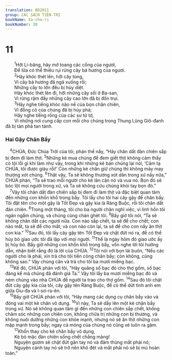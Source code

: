 ```yaml
---
translation: BD2011
group: CÁC SÁCH TIÊN-TRI
bookName: Xa-cha-ri 
bookNumber: 38
---
```


<div class="title"><h1>11</h1></div>
<span class="verse xa_11_1">  <sup>1</sup>Hỡi Li-băng, hãy mở toang các cổng của ngươi,<br/>  Ðể lửa có thể thiêu rụi rừng cây bá hương của ngươi.<br/></span>
<span class="verse xa_11_2">  <sup>2</sup>Hãy khóc thét lên, hỡi cây tùng,<br/>  Vì cây bá hương đã ngã xuống rồi;<br/>  Những cây to lớn đều bị hủy diệt.<br/>  Hãy khóc thét lên đi, hỡi những cây sồi ở Ba-san,<br/>  Vì rừng rậm đầy những cây cao lớn đã bị đốn trụi.<br/></span>
<span class="verse xa_11_3">  <sup>3</sup>Hãy nghe tiếng khóc não nề của bọn chăn chiên,<br/>  Vì đồng cỏ của chúng đã bị hủy phá;<br/>  Hãy nghe tiếng rống của các sư tử tơ,<br/>  Vì những nơi cung cấp con mồi cho chúng trong Thung Lũng Giô-đanh đã bị tàn phá tan tành.<br/></span>
<div class="title"><h3>Hai Gậy Chăn Bầy</h3></div>
<span class="verse xa_11_4"> <sup>4</sup>CHÚA, Ðức Chúa Trời của tôi, phán thế nầy, “Hãy chăn dắt đàn chiên sắp bị đem đi làm thịt. </span>
<span class="verse xa_11_5"><sup>5</sup>Những kẻ mua chúng để đem giết thịt không cảm thấy có tội lỗi gì khi làm như vậy, trong khi những kẻ bán chúng lại nói, ‘Cảm tạ CHÚA, tôi được giàu rồi!’ Còn những kẻ chăn giữ chúng thì không mảy may thương xót chúng. </span>
<span class="verse xa_11_6"><sup>6</sup>Thật vậy, Ta sẽ không thương xót dân trong xứ nầy nữa,” CHÚA phán, “Ta sẽ trao mỗi người cho kẻ lân cận nó và vua nó. Bọn đó sẽ bóc lột mọi người trong xứ, và Ta sẽ không cứu chúng khỏi tay bọn đó.”<br/></span>
<span class="verse xa_11_7"> <sup>7</sup>Vậy tôi chăn dắt đàn chiên sắp bị đem đi làm thịt và đặc biệt quan tâm đến những con khốn khổ trong bầy. Tôi lấy cho tôi hai cây gậy để chăn bầy. Tôi đặt tên cho một gậy là Tốt Ðẹp và gậy kia là Ràng Buộc, rồi tôi chăn dắt đàn chiên. </span>
<span class="verse xa_11_8"><sup>8</sup>Trong một tháng, tôi cho ba người chăn nghỉ việc, vì linh hồn tôi ngán ngẩm chúng, và chúng cũng chán ghét tôi. </span>
<span class="verse xa_11_9"><sup>9</sup>Bấy giờ tôi nói, “Ta sẽ không chăn dắt các ngươi nữa. Con nào sắp chết, ta sẽ để cho chết; con nào mất, ta sẽ để cho mất; và con nào còn lại, ta sẽ để cho con nầy ăn thịt con kia.” </span>
<span class="verse xa_11_10"><sup>10</sup>Sau đó, tôi lấy cây gậy tên Tốt Ðẹp và chặt đứt nó ra, để có thể hủy bỏ giao ước tôi đã lập với mọi người. </span>
<span class="verse xa_11_11"><sup>11</sup>Thế là ngày hôm đó giao ước ấy bị hủy bỏ. Bấy giờ những con khốn khổ trong bầy, vốn nghe lời tôi hướng dẫn, nhận biết rằng đó là lời của CHÚA. </span>
<span class="verse xa_11_12"><sup>12</sup>Tôi nói với bọn lái buôn, “Nếu các người cho là phải, xin trả cho tôi tiền công chăn bầy; còn không, cũng không sao.” Vậy chúng cân và trả cho tôi ba mươi miếng bạc.<br/></span>
<span class="verse xa_11_13"> <sup>13</sup>Kế đó, CHÚA phán với tôi, “Hãy quăng số bạc đó cho thợ gốm, số bạc đáng kể mà chúng đã đánh giá Ta.” Vậy tôi lấy ba mươi miếng bạc đó và ném chúng vào nhà CHÚA để người ta trao cho thợ gốm. </span>
<span class="verse xa_11_14"><sup>14</sup>Sau đó tôi chặt đứt cây gậy kia của tôi, cây gậy tên Ràng Buộc, để có thể dứt tình anh em giữa Giu-đa và I-sơ-ra-ên.<br/></span>
<span class="verse xa_11_15"> <sup>15</sup>Bấy giờ CHÚA phán với tôi, “Hãy mang các dụng cụ chăn bầy vào và đóng vai một kẻ chăn vô dụng. </span>
<span class="verse xa_11_16"><sup>16</sup>Vì này, Ta sẽ dấy lên một kẻ chăn bầy trong xứ. Nó sẽ không quan tâm gì đến những con chiên sắp chết, không chăm sóc những con chiên con, không chữa trị những con bị thương, và không nuôi dưỡng những con khỏe mạnh, nhưng nó sẽ ăn thịt những con mập mạnh trong bầy; ngay cả móng của chúng nó cũng xẻ luôn ra gặm.<br/></span>
<span class="verse xa_11_17">  <sup>17</sup>Khốn thay cho kẻ chăn bầy vô dụng,<br/>  Kẻ bỏ mặc đàn chiên sống chết chẳng màng!<br/>  Nguyện gươm sẽ chặt đứt gân tay nó và đâm thủng mắt phải nó;<br/>  Nguyện cánh tay nó sẽ trở nên khô đét và mắt phải nó sẽ bị mù hoàn toàn.”<br/></span>
